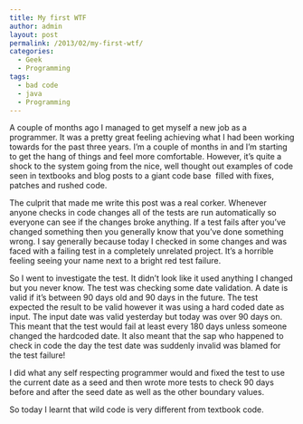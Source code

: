 ```yaml
---
title: My first WTF
author: admin
layout: post
permalink: /2013/02/my-first-wtf/
categories:
  - Geek
  - Programming
tags:
  - bad code
  - java
  - Programming
---
```

A couple of months ago I managed to get myself a new job as a programmer. It was a pretty great feeling achieving what I had been working towards for the past three years. I&#8217;m a couple of months in and I&#8217;m starting to get the hang of things and feel more comfortable. However, it&#8217;s quite a shock to the system going from the nice, well thought out examples of code seen in textbooks and blog posts to a giant code base  filled with fixes, patches and rushed code.

The culprit that made me write this post was a real corker. Whenever anyone checks in code changes all of the tests are run automatically so everyone can see if the changes broke anything. If a test fails after you&#8217;ve changed something then you generally know that you&#8217;ve done something wrong. I say generally because today I checked in some changes and was faced with a failing test in a completely unrelated project. It&#8217;s a horrible feeling seeing your name next to a bright red test failure.

So I went to investigate the test. It didn&#8217;t look like it used anything I changed but you never know. The test was checking some date validation. A date is valid if it&#8217;s between 90 days old and 90 days in the future. The test expected the result to be valid however it was using a hard coded date as input. The input date was valid yesterday but today was over 90 days on. This meant that the test would fail at least every 180 days unless someone changed the hardcoded date. It also meant that the sap who happened to check in code the day the test date was suddenly invalid was blamed for the test failure!

I did what any self respecting programmer would and fixed the test to use the current date as a seed and then wrote more tests to check 90 days before and after the seed date as well as the other boundary values.

So today I learnt that wild code is very different from textbook code.
